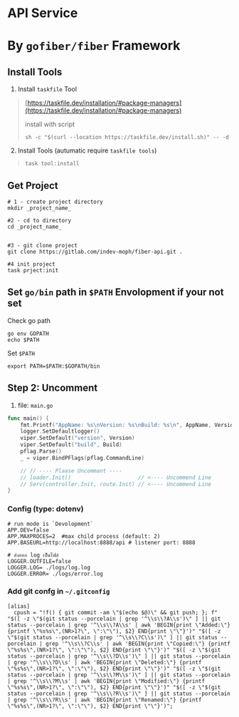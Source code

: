 # API Service

# By `gofiber/fiber` Framework

## Install Tools

1. Install `taskfile` Tool
>  [https://taskfile.dev/installation/#package-managers](https://taskfile.dev/installation/#package-managers)
>
> install with script
> ```shell
> sh -c "$(curl --location https://taskfile.dev/install.sh)" -- -d
> ```

2. Install Tools (autumatic require `taskfile tools`)
> ```shell
> task tool:install
> ```
## Get Project

```shell
# 1 - create project directory
mkdir _project_name_

#2 - cd to directory
cd _project_name_


#3 - git clone project
git clone https://gitlab.com/indev-moph/fiber-api.git . 

#4 init project 
task prject:init
```

## Set `go/bin` path in `$PATH` Envolopment if your not set

Check go path

```shell
go env GOPATH
echo $PATH
```

Set `$PATH`

```shell
export PATH=$PATH:$GOPATH/bin
```

## Step 2: Uncomment

1. file: `main.go`

```go
func main() {
	fmt.Printf("AppName: %s\nVersion: %s\nBuild: %s\n", AppName, Version, Build)
	logger.SetDefaultlogger()
	viper.SetDefault("version", Version)
	viper.SetDefault("build", Build)
	pflag.Parse()
	_ = viper.BindPFlags(pflag.CommandLine)

	// // ---- Plaase Uncommant ----
	// loader.Init()                     // <---- Uncommend Line
	// Serv(controller.Init, route.Init) // <---- Uncommend Line
}
```


### Config (type: dotenv)

```dotenv
# run mode is `Devolopment`
APP.DEV=false
APP.MAXPROCES=2  #max child process (default: 2)
APP.BASEURL=http://localhost:8888/api # listener port: 8888

# ส่งออก log เป็นไฟล์ 
LOGGER.OUTFILE=false
LOGGER.LOG= ./logs/log.log
LOGGER.ERROR= ./logs/error.log

```

### Add git confg in `~/.gitconfig`

```
[alias]
  cpush = "!f() { git commit -am \"$(echo $@)\" && git push; }; f" "$([ -z \"$(git status --porcelain | grep '^\\s\\?A\\s')\" ] || git status --porcelain | grep '^\\s\\?A\\s' | awk 'BEGIN{print \"Added:\"} {printf \"%s%s\",(NR>1?\", \":\"\"), $2} END{print \"\"}')" "$([ -z \"$(git status --porcelain | grep '^\\s\\?C\\s')\" ] || git status --porcelain | grep '^\\s\\?C\\s' | awk 'BEGIN{print \"Copied:\"} {printf \"%s%s\",(NR>1?\", \":\"\"), $2} END{print \"\"}')" "$([ -z \"$(git status --porcelain | grep '^\\s\\?D\\s')\" ] || git status --porcelain | grep '^\\s\\?D\\s' | awk 'BEGIN{print \"Deleted:\"} {printf \"%s%s\",(NR>1?\", \":\"\"), $2} END{print \"\"}')" "$([ -z \"$(git status --porcelain | grep '^\\s\\?M\\s')\" ] || git status --porcelain | grep '^\\s\\?M\\s' | awk 'BEGIN{print \"Modified:\"} {printf \"%s%s\",(NR>1?\", \":\"\"), $2} END{print \"\"}')" "$([ -z \"$(git status --porcelain | grep '^\\s\\?R\\s')\" ] || git status --porcelain | grep '^\\s\\?R\\s' | awk 'BEGIN{print \"Renamed:\"} {printf \"%s%s\",(NR>1?\", \":\"\"), $2} END{print \"\"}')";
```
